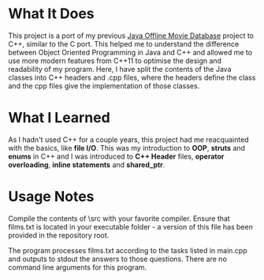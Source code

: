 # What It Does #
This project is a port of my previous [Java Offline Movie Database](https://github.com/TJEEPOT/Java-OMDB) project to C++, similar to the C port. This helped me to understand the difference between Object Oriented Programming in Java and C++ and allowed me to use more modern features from C++11 to optimise the design and readability of my program. Here, I have split the contents of the Java classes into C++ headers and .cpp files, where the headers define the class and the cpp files give the implementation of those classes.

# What I Learned #
As I hadn't used C++ for a couple years, this project had me reacquainted with the basics, like **file I/O**. This was my introduction to **OOP**, **struts** and **enums** in C++ and I was introduced to **C++ Header** files, **operator overloading**, **inline statements** and **shared_ptr**.

# Usage Notes #
Compile the contents of \src with your favorite compiler. Ensure that films.txt is located in your executable folder - a version of this file has been provided in the repository root.

The program processes films.txt according to the tasks listed in main.cpp and outputs to stdout the answers to those questions. There are no command line arguments for this program.